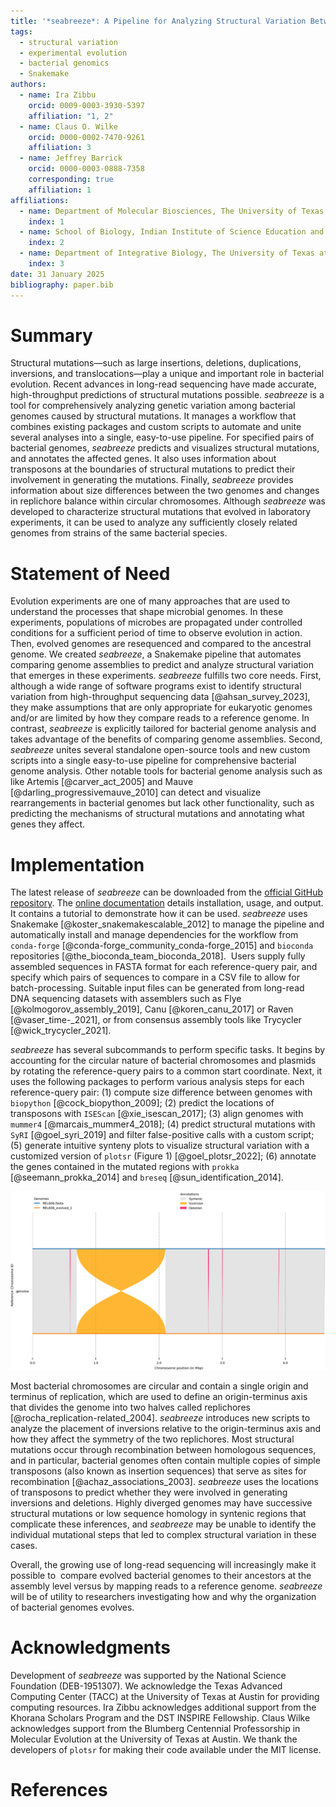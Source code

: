 ```yaml
---
title: '*seabreeze*: A Pipeline for Analyzing Structural Variation Between Bacterial Genome Assemblies'
tags:
  - structural variation
  - experimental evolution
  - bacterial genomics
  - Snakemake
authors:
  - name: Ira Zibbu
    orcid: 0009-0003-3930-5397
    affiliation: "1, 2"
  - name: Claus O. Wilke
    orcid: 0000-0002-7470-9261
    affiliation: 3
  - name: Jeffrey Barrick
    orcid: 0000-0003-0888-7358
    corresponding: true
    affiliation: 1
affiliations:
  - name: Department of Molecular Biosciences, The University of Texas at Austin
    index: 1
  - name: School of Biology, Indian Institute of Science Education and Research, Thiruvananthapuram
    index: 2
  - name: Department of Integrative Biology, The University of Texas at Austin
    index: 3
date: 31 January 2025
bibliography: paper.bib
---
```


# Summary

Structural mutations—such as large insertions, deletions, duplications, inversions, and translocations—play a unique and important role in bacterial evolution. Recent advances in long-read sequencing have made accurate, high-throughput predictions of structural mutations possible. *seabreeze* is a tool for comprehensively analyzing genetic variation among bacterial genomes caused by structural mutations. It manages a workflow that combines existing packages and custom scripts to automate and unite several analyses into a single, easy-to-use pipeline. For specified pairs of bacterial genomes, *seabreeze* predicts and visualizes structural mutations, and annotates the affected genes. It also uses information about transposons at the boundaries of structural mutations to predict their involvement in generating the mutations. Finally, *seabreeze* provides information about size differences between the two genomes and changes in replichore balance within circular chromosomes. Although *seabreeze* was developed to characterize structural mutations that evolved in laboratory experiments, it can be used to analyze any sufficiently closely related genomes from strains of the same bacterial species.

# Statement of Need

Evolution experiments are one of many approaches that are used to understand the processes that shape microbial genomes. In these experiments, populations of microbes are propagated under controlled conditions for a sufficient period of time to observe evolution in action. Then, evolved genomes are resequenced and compared to the ancestral genome. We created *seabreeze*, a Snakemake pipeline that automates comparing genome assemblies to predict and analyze structural variation that emerges in these experiments. *seabreeze* fulfills two core needs. First, although a wide range of software programs exist to identify structural variation from high-throughput sequencing data [@ahsan_survey_2023], they make assumptions that are only appropriate for eukaryotic genomes and/or are limited by how they compare reads to a reference genome. In contrast, *seabreeze* is explicitly tailored for bacterial genome analysis and takes advantage of the benefits of comparing genome assemblies. Second, *seabreeze* unites several standalone open-source tools and new custom scripts into a single easy-to-use pipeline for comprehensive bacterial genome analysis. Other notable tools for bacterial genome analysis such as like Artemis [@carver_act_2005] and Mauve [@darling_progressivemauve_2010] can detect and visualize rearrangements in bacterial genomes but lack other functionality, such as predicting the mechanisms of structural mutations and annotating what genes they affect.

# Implementation

The latest release of *seabreeze* can be downloaded from the [official GitHub repository](https://github.com/barricklab/seabreeze). The [online documentation](https://barricklab.github.io/seabreeze/) details installation, usage, and output. It contains a tutorial to demonstrate how it can be used. *seabreeze* uses Snakemake [@koster_snakemakescalable_2012] to manage the pipeline and automatically install and manage dependencies for the workflow from `conda-forge` [@conda-forge_community_conda-forge_2015] and `bioconda` repositories [@the_bioconda_team_bioconda_2018].  Users supply fully assembled sequences in FASTA format for each reference-query pair, and specify which pairs of sequences to compare in a CSV file to allow for batch-processing. Suitable input files can be generated from long-read DNA sequencing datasets with assemblers such as Flye [@kolmogorov_assembly_2019], Canu [@koren_canu_2017] or Raven [@vaser_time-_2021], or from consensus assembly tools like Trycycler [@wick_trycycler_2021]. 

*seabreeze* has several subcommands to perform specific tasks. It begins by accounting for the circular nature of bacterial chromosomes and plasmids by rotating the reference-query pairs to a common start coordinate. Next, it uses the following packages to perform various analysis steps for each reference-query pair: (1) compute size difference between genomes with `biopython` [@cock_biopython_2009]; (2) predict the locations of transposons with `ISEScan` [@xie_isescan_2017]; (3) align genomes with `mummer4` [@marcais_mummer4_2018]; (4) predict structural mutations with `SyRI` [@goel_syri_2019] and filter false-positive calls with a custom script; (5) generate intuitive synteny plots to visualize structural variation with a customized version of `plotsr` (Figure 1) [@goel_plotsr_2022]; (6) annotate the genes contained in the mutated regions with `prokka` [@seemann_prokka_2014] and `breseq` [@sun_identification_2014]. 

![Synteny plot generated by seabreeze. This plot compares an ancestor genome (top, in blue) to its simulated evolved genome (bottom, in orange). Grey regions are syntenic (i.e., gene presence and order is preserved between both genomes). A single large inversion (orange ribbon) and several deletions (red ribbons) are visible.\label{fig1}](REL606_evolved_1.png)

Most bacterial chromosomes are circular and contain a single origin and terminus of replication, which are used to define an origin-terminus axis that divides the genome into two halves called replichores [@rocha_replication-related_2004]. *seabreeze* introduces new scripts to analyze the placement of inversions relative to the origin-terminus axis and how they affect the symmetry of the two replichores. Most structural mutations occur through recombination between homologous sequences, and in particular, bacterial genomes often contain multiple copies of simple transposons (also known as insertion sequences) that serve as sites for recombination [@achaz_associations_2003]. *seabreeze* uses the locations of transposons to predict whether they were involved in generating inversions and deletions. Highly diverged genomes may have successive structural mutations or low sequence homology in syntenic regions that complicate these inferences, and *seabreeze* may be unable to identify the individual mutational steps that led to complex structural variation in these cases.

Overall, the growing use of long-read sequencing will increasingly make it possible to  compare evolved bacterial genomes to their ancestors at the assembly level versus by mapping reads to a reference genome. *seabreeze* will be of utility to researchers investigating how and why the organization of bacterial genomes evolves.


# Acknowledgments 

Development of *seabreeze* was supported by the National Science Foundation (DEB-1951307). We acknowledge the Texas Advanced Computing Center (TACC) at the University of Texas at Austin for providing computing resources. Ira Zibbu acknowledges additional support from the Khorana Scholars Program and the DST INSPIRE Fellowship. Claus Wilke acknowledges support from the Blumberg Centennial Professorship in Molecular Evolution at the University of Texas at Austin. We thank the developers of `plotsr` for making their code available under the MIT license.

# References

